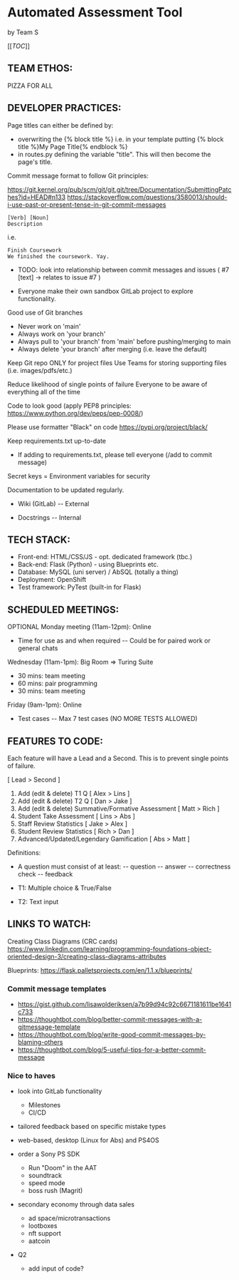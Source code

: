 # Automated Assessment Tool
by Team S

[[_TOC_]]

## TEAM ETHOS:
PIZZA FOR ALL

## DEVELOPER PRACTICES:
Page titles can either be defined by:
- overwriting the {% block title %} i.e. in your template putting {% block title %}My Page Title{% endblock %}
- in routes.py defining the variable "title". This will then become the page's title.

Commit message format to follow Git principles:

https://git.kernel.org/pub/scm/git/git.git/tree/Documentation/SubmittingPatches?id=HEAD#n133
https://stackoverflow.com/questions/3580013/should-i-use-past-or-present-tense-in-git-commit-messages

```git
[Verb] [Noun]
Description
```

i.e.
```git
Finish Coursework
We finished the coursework. Yay.
```

- TODO: look into relationship between commit messages and issues
( #7 [text] -> relates to issue #7 )

- Everyone make their own sandbox GitLab project to explore functionality.

Good use of Git branches
- Never work on 'main'
- Always work on 'your branch'
- Always pull to 'your branch' from 'main' before pushing/merging to main
- Always delete 'your branch' after merging (i.e. leave the default)

Keep Git repo ONLY for project files
Use Teams for storing supporting files (i.e. images/pdfs/etc.)

Reduce likelihood of single points of failure
Everyone to be aware of everything all of the time

Code to look good (apply PEP8 principles: https://www.python.org/dev/peps/pep-0008/)

Please use formatter "Black" on code
https://pypi.org/project/black/

Keep requirements.txt up-to-date
- If adding to requirements.txt, please tell everyone (/add to commit message)

Secret keys = Environment variables for security

Documentation to be updated regularly.
- Wiki (GitLab)
-- External

- Docstrings
-- Internal

## TECH STACK:

- Front-end: HTML/CSS/JS - opt. dedicated framework (tbc.)
- Back-end: Flask (Python) - using Blueprints etc.
- Database: MySQL (uni server) / AbSQL (totally a thing)
- Deployment: OpenShift
- Test framework: PyTest (built-in for Flask)

## SCHEDULED MEETINGS:

OPTIONAL Monday meeting (11am-12pm): Online
- Time for use as and when required 
-- Could be for paired work or general chats

Wednesday (11am-1pm): Big Room => Turing Suite
- 30 mins: team meeting
- 60 mins: pair programming
- 30 mins: team meeting

Friday (9am-1pm): Online
- Test cases
-- Max 7 test cases (NO MORE TESTS ALLOWED)

## FEATURES TO CODE:

Each feature will have a Lead and a Second.
This is to prevent single points of failure.

[ Lead > Second ]

1. Add (edit & delete) T1 Q [ Alex > Lins ]
2. Add (edit & delete) T2 Q [ Dan > Jake ]
3. Add (edit & delete) Summative/Formative Assessment [ Matt > Rich ]
4. Student Take Assessment [ Lins > Abs ]
5. Staff Review Statistics [ Jake > Alex ]
6. Student Review Statistics [ Rich > Dan ]
7. Advanced/Updated/Legendary Gamification [ Abs > Matt ]

Definitions:

- A question must consist of at least:
-- question
-- answer
-- correctness check
-- feedback

- T1: Multiple choice & True/False
- T2: Text input

## LINKS TO WATCH:
Creating Class Diagrams (CRC cards)
https://www.linkedin.com/learning/programming-foundations-object-oriented-design-3/creating-class-diagrams-attributes

Blueprints:
https://flask.palletsprojects.com/en/1.1.x/blueprints/

### Commit message templates

- https://gist.github.com/lisawolderiksen/a7b99d94c92c6671181611be1641c733
- https://thoughtbot.com/blog/better-commit-messages-with-a-gitmessage-template
- https://thoughtbot.com/blog/write-good-commit-messages-by-blaming-others
- https://thoughtbot.com/blog/5-useful-tips-for-a-better-commit-message

### Nice to haves

- look into GitLab functionality
    - Milestones
    - CI/CD
- tailored feedback based on specific mistake types

- web-based, desktop (Linux for Abs) and PS4OS
- order a Sony PS SDK
    - Run "Doom" in the AAT
    - soundtrack
    - speed mode 
    - boss rush (Magrit)

- secondary economy through data sales
    - ad space/microtransactions
    - lootboxes
    - nft support
    - aatcoin

- Q2
    - add input of code?






